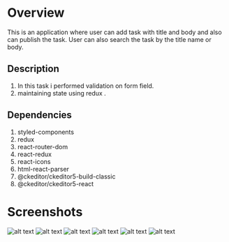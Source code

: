 # Overview

This is an application where user can add task with title and body and also can publish the task.
User can also search the task by the title name or body.

## Description

1. In this task i performed validation on form field.
2. maintaining state using redux .

## Dependencies

1. styled-components
2. redux
3. react-router-dom
4. react-redux
5. react-icons
6. html-react-parser
7. @ckeditor/ckeditor5-build-classic
8. @ckeditor/ckeditor5-react

# Screenshots

![alt text](../master/src/Images/image1.png)
![alt text](../master/src/Images/image2.png)
![alt text](../master/src/Images/image3.png)
![alt text](../master/src/Images/image4.png)
![alt text](../master/src/Images/image5.png)
![alt text](../master/src/Images/image6.png)
